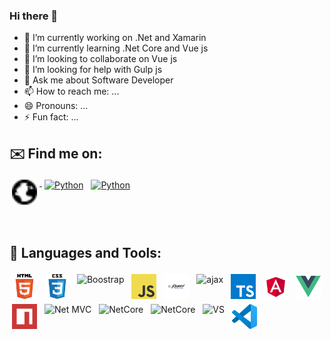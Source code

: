 ### Hi there 👋



- 🔭 I’m currently working on .Net and Xamarin
- 🌱 I’m currently learning .Net Core and Vue js
- 👯 I’m looking to collaborate on Vue js
- 🤔 I’m looking for help with Gulp js 
- 💬 Ask me about Software Developer
- 📫 How to reach me: ...
- 😄 Pronouns: ...
- ⚡ Fun fact: ...

## ✉️ Find me on:


<p align="start">
 <a href="https://charalambosioannou.github.io/" target="_blank" rel="noopener noreferrer"> <img src="https://raw.githubusercontent.com/iconic/open-iconic/master/svg/globe.svg" alt="Python" height="40" style="vertical-align:top; margin:4px"> </a>
 <a href="https://linkedin.com/in/charalambosioannou" target="_blank" rel="noopener noreferrer"> <img src="https://cdn.jsdelivr.net/npm/simple-icons@v3/icons/linkedin.svg" alt="Python" height="40" style="vertical-align:top; margin:4px"></a>
 <a href="mailto:cioannou1997@gmail.com"> <img src="https://cdn.jsdelivr.net/npm/simple-icons@v3/icons/gmail.svg" alt="Python" height="40" style="vertical-align:top; margin:4px"></a>
</p>

<br />

## 🧰 Languages and Tools:
<p align="start">
<img src="https://raw.githubusercontent.com/github/explore/80688e429a7d4ef2fca1e82350fe8e3517d3494d/topics/html/html.png" alt="Html" height="40" style="vertical-align:top; margin:4px">
 
 <img src="https://raw.githubusercontent.com/github/explore/80688e429a7d4ef2fca1e82350fe8e3517d3494d/topics/css/css.png" alt="Css" height="40" style="vertical-align:top; margin:4px">
 
<img src="https://img.icons8.com/color/48/000000/bootstrap.png" alt="Boostrap" height="40"  style="vertical-align:top; margin:4px">  
 
<img src="https://raw.githubusercontent.com/github/explore/80688e429a7d4ef2fca1e82350fe8e3517d3494d/topics/javascript/javascript.png" alt="Javascript" height="40" style="vertical-align:top; margin:4px">
 
<img src="https://raw.githubusercontent.com/github/explore/80688e429a7d4ef2fca1e82350fe8e3517d3494d/topics/jquery/jquery.png" alt="jquery" height="40" style="vertical-align:top; margin:4px">
 
 <img src="https://bertanuzun.com/wp-content/uploads/2019/02/ajax.png" alt="ajax" height="40" style="vertical-align:top; margin:4px">
 
<img src="https://raw.githubusercontent.com/github/explore/80688e429a7d4ef2fca1e82350fe8e3517d3494d/topics/typescript/typescript.png" alt="TypeScript" height="40" style="vertical-align:top; margin:4px">
 
 <img src="https://raw.githubusercontent.com/github/explore/80688e429a7d4ef2fca1e82350fe8e3517d3494d/topics/angular/angular.png" alt="Angular" height="40" style="vertical-align:top; margin:4px">
 
 <img src="https://raw.githubusercontent.com/github/explore/80688e429a7d4ef2fca1e82350fe8e3517d3494d/topics/vue/vue.png" alt="Vue" height="40" style="vertical-align:top; margin:4px">
    
 <img src="https://raw.githubusercontent.com/github/explore/80688e429a7d4ef2fca1e82350fe8e3517d3494d/topics/npm/npm.png" alt="Npm" height="40" style="vertical-align:top; margin:4px">
 
<img src="https://www.gencayyildiz.com/blog/wp-content/uploads/2015/12/asp.net_.mvc_.png" alt="Net MVC" height="40" style="vertical-align:top; margin:4px">
 
<img src="https://upload.wikimedia.org/wikipedia/commons/thumb/e/ee/.NET_Core_Logo.svg/1200px-.NET_Core_Logo.svg.png" alt="NetCore" height="40" style="vertical-align:top; margin:4px">
 
<img src="https://upload.wikimedia.org/wikipedia/commons/thumb/e/ee/.NET_Core_Logo.svg/1200px-.NET_Core_Logo.svg.png" alt="NetCore" height="40" style="vertical-align:top; margin:4px">
 
 <img src="https://akademi.bilgeadam.com/wp-content/uploads/2021/11/Xamarin-5-340x200.png" alt="VS" height="40" style="vertical-align:top; margin:4px">

<img src="https://raw.githubusercontent.com/github/explore/80688e429a7d4ef2fca1e82350fe8e3517d3494d/topics/visual-studio-code/visual-studio-code.png" alt="VS Code" height="40" style="vertical-align:top; margin:4px">
</p>
